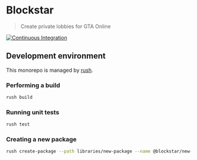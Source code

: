 # Blockstar

> Create private lobbies for GTA Online

[![Continuous Integration](https://github.com/jimmed/blockstar/workflows/Continuous%20Integration/badge.svg)](https://github.com/jimmed/blockstar/actions?query=workflow%3A%22Continuous+Integration%22)

## Development environment

This monorepo is managed by [rush](https://rushjs.io/).

### Performing a build

```sh
rush build
```

### Running unit tests

```sh
rush test
```

### Creating a new package

```sh
rush create-package --path libraries/new-package --name @blockstar/new-package
```
